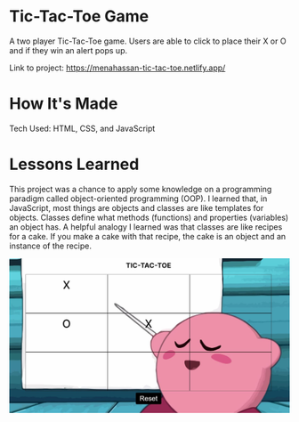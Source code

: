 # Tic-Tac-Toe Game
A two player Tic-Tac-Toe game. Users are able to click to place their X or O and if they win an alert pops up.

Link to project: https://menahassan-tic-tac-toe.netlify.app/

# How It's Made
Tech Used: HTML, CSS, and JavaScript

# Lessons Learned
This project was a chance to apply some knowledge on a programming paradigm called object-oriented programming (OOP). I learned that, in JavaScript, most things are objects and classes are like templates for objects. Classes define what methods (functions) and properties (variables) an object has. A helpful analogy I learned was that classes are like recipes for a cake. If you make a cake with that recipe, the cake is an object and an instance of the recipe. 

<img src="tic-tac-toe-project-screenshot.JPG">